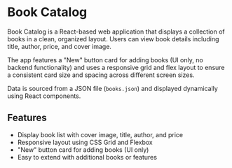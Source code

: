 # Book Catalog

Book Catalog is a React-based web application that displays a collection of books in a clean, organized layout. Users can view book details including title, author, price, and cover image. 

The app features a "New" button card for adding books (UI only, no backend functionality) and uses a responsive grid and flex layout to ensure a consistent card size and spacing across different screen sizes.

Data is sourced from a JSON file (`books.json`) and displayed dynamically using React components.

## Features

- Display book list with cover image, title, author, and price
- Responsive layout using CSS Grid and Flexbox
- "New" button card for adding books (UI only)
- Easy to extend with additional books or features
